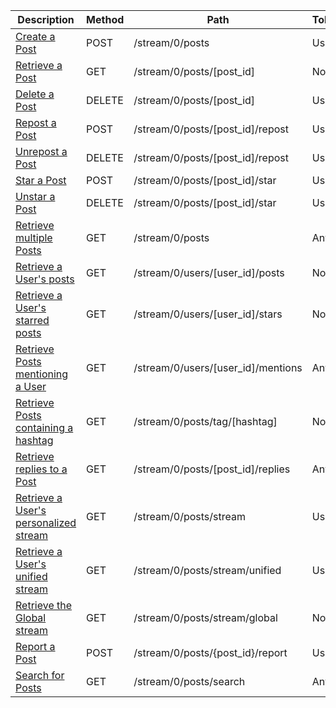 <table class='table table-striped'>
    <thead>
        <tr>
            <th width="410">Description</th>
            <th width="80">Method</th>
            <th width="320">Path</th>
            <th width="60">Token</th>
        </tr>
    </thead>
    <tbody>
        <tr>
            <td><a href="/docs/resources/post/lifecycle/#create-a-post">Create a Post</a></td>
            <td>POST</td>
            <td>/stream/0/posts</td>
            <td>User</td>
        </tr>
        <tr>
            <td><a href="/docs/resources/post/lookup/#retrieve-a-post">Retrieve a Post</a></td>
            <td>GET</td>
            <td>/stream/0/posts/[post_id]</td>
            <td>None</td>
        </tr>
        <tr>
            <td><a href="/docs/resources/post/lifecycle/#delete-a-post">Delete a Post</a></td>
            <td>DELETE</td>
            <td>/stream/0/posts/[post_id]</td>
            <td>User</td>
        </tr>
        <tr>
            <td><a href="/docs/resources/post/reposts/#repost-a-post">Repost a Post</a></td>
            <td>POST</td>
            <td>/stream/0/posts/[post_id]/repost</td>
            <td>User</td>
        </tr>
        <tr>
            <td><a href="/docs/resources/post/reposts/#unrepost-a-post">Unrepost a Post</a></td>
            <td>DELETE</td>
            <td>/stream/0/posts/[post_id]/repost</td>
            <td>User</td>
        </tr>
        <tr>
            <td><a href="/docs/resources/post/stars/#star-a-post">Star a Post</a></td>
            <td>POST</td>
            <td>/stream/0/posts/[post_id]/star</td>
            <td>User</td>
        </tr>
        <tr>
            <td><a href="/docs/resources/post/stars/#unstar-a-post">Unstar a Post</a></td>
            <td>DELETE</td>
            <td>/stream/0/posts/[post_id]/star</td>
            <td>User</td>
        </tr>
        <tr>
            <td><a href="/docs/resources/post/lookup/#retrieve-multiple-posts">Retrieve multiple Posts</a></td>
            <td>GET</td>
            <td>/stream/0/posts</td>
            <td>Any</td>
        </tr>
        <tr>
            <td><a href="/docs/resources/post/streams/#retrieve-posts-created-by-a-user">Retrieve a User's posts</a></td>
            <td>GET</td>
            <td>/stream/0/users/[user_id]/posts</td>
            <td>None</td>
        </tr>
        <tr>
            <td><a href="/docs/resources/post/stars/#retrieve-posts-starred-by-a-user">Retrieve a User's starred posts</a></td>
            <td>GET</td>
            <td>/stream/0/users/[user_id]/stars</td>
            <td>None</td>
        </tr>
        <tr>
            <td><a href="/docs/resources/post/streams/#retrieve-posts-mentioning-a-user">Retrieve Posts mentioning a User</a></td>
            <td>GET</td>
            <td>/stream/0/users/[user_id]/mentions</td>
            <td>Any</td>
        </tr>
        <tr>
            <td><a href="/docs/resources/post/streams/#retrieve-tagged-posts">Retrieve Posts containing a hashtag</a></td>
            <td>GET</td>
            <td>/stream/0/posts/tag/[hashtag]</td>
            <td>None</td>
        </tr>
        <tr>
            <td><a href="/docs/resources/post/replies">Retrieve replies to a Post</a></td>
            <td>GET</td>
            <td>/stream/0/posts/[post_id]/replies</td>
            <td>Any</td>
        </tr>
        <tr>
            <td><a href="/docs/resources/post/streams/#retrieve-a-users-personalized-stream">Retrieve a User's personalized stream</a></td>
            <td>GET</td>
            <td>/stream/0/posts/stream</td>
            <td>User</td>
        </tr>
        <tr>
            <td><a href="/docs/resources/post/streams/#retrieve-a-users-unified-stream">Retrieve a User's unified stream</a></td>
            <td>GET</td>
            <td>/stream/0/posts/stream/unified</td>
            <td>User</td>
        </tr>
        <tr>
            <td><a href="/docs/resources/post/streams/#retrieve-the-global-stream">Retrieve the Global stream</a></td>
            <td>GET</td>
            <td>/stream/0/posts/stream/global</td>
            <td>None</td>
        </tr>
        <tr>
            <td><a href="/docs/resources/post/report/#report-a-post">Report a Post</a></td>
            <td>POST</td>
            <td>/stream/0/posts/{post_id}/report</td>
            <td>User</td>
        </tr>
        <tr>
            <td><a href="/docs/resources/post/search/#search-for-posts">Search for Posts</a></td>
            <td>GET</td>
            <td>/stream/0/posts/search</td>
            <td>Any</td>
        </tr>
    </tbody>
</table>
